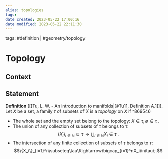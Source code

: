 ```yaml
---
alias: topologies
tags: 
date created: 2023-05-22 17:00:16
date modified: 2023-05-22 22:11:30
---
```


tags: #definition | #geometry/topology

# Topology

## Context

## Statement

**Definition** ([[Tu, L. W. - An introduction to manifolds|@Tu11, Definition A.1]]). Let $X$ be a set, a family $\tau$ of subsets of $X$ is a *topology* on $X$ if ^869546
- The whole set and the empty set belong to the topology: $X\in\tau,\emptyset\in\tau\;.$
- The union of any collection of subsets of $\tau$ belongs to $\tau$: $$\{X_i\}_{i\in\mathbb{N}}\subseteq\tau\Rightarrow\bigcup_{i\in\mathbb{N}}X_i\in\tau\;.$$
- The intersection of any finite collection of subsets of $\tau$ belongs to $\tau$: $$\{X_i\}_{i=1}^n\subseteq\tau\Rightarrow\bigcap_{i=1}^nX_i\in\tau\;.$$